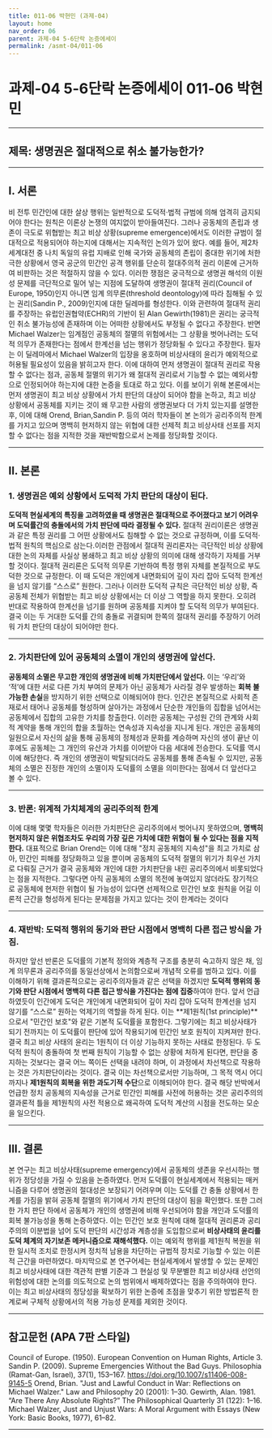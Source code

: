 ```yaml
---
title: 011-06 박현민 (과제-04)
layout: home
nav_order: 06
parent: 과제-04 5-6단락 논증에세이
permalink: /asmt-04/011-06
---
```


# 과제-04 5-6단락 논증에세이 011-06 박현민 

---

## 제목: 생명권은 절대적으로 취소 불가능한가? 

---

## I. 서론

비 전투 민간인에 대한 살상 행위는 일반적으로 도덕적·법적 규범에 의해 엄격히 금지되어야 한다는 원칙은 이론상 논쟁의 여지없이 받아들여진다. 그러나 공동체의 존립과 생존이 극도로 위협받는 최고 비상 상황(supreme emergence)에서도 이러한 규범이 절대적으로 적용되어야 하는지에 대해서는 지속적인 논의가 있어 왔다. 예를 들어, 제2차 세계대전 중 나치 독일의 유럽 지배로 인해 국가와 공동체의 존립이 중대한 위기에 처한 극한 상황에서 영국 공군의 민간인 공격 행위를 단순히 절대주의적 권리 이론에 근거하여 비판하는 것은 적절하지 않을 수 있다. 이러한 쟁점은 궁극적으로 생명권 해석의 이원성 문제를 극단적으로 밀어 넣는 지점에 도달하여 생명권이 절대적 권리(Council of Europe, 1950)인지 아니면 임계 의무론(threshold deontology)에 따라 침해될 수 있는 권리(Sandin P., 2009)인지에 대한 딜레마를 형성한다. 이와 관련하여 절대적 권리를 주장하는 유럽인권협약(ECHR)의 기반이 된 Alan Gewirth(1981)은 권리는 궁극적인 취소 불가능성에 존재하며 이는 어떠한 상황에서도 부정될 수 없다고 주장한다. 반면 Michael Walzer는 임계점인 공동체의 절멸의 위험에서는 그 상황을 벗어나려는 도덕적 의무가 존재한다는 점에서 한계선을 넘는 행위가 정당화될 수 있다고 주장한다. 필자는 이 딜레마에서 Michael Walzer의 입장을 옹호하며 비상사태의 윤리가 예외적으로 허용될 필요성이 있음을 밝히고자 한다. 이에 대하여 먼저 생명권이 절대적 권리로 작용할 수 없다는 점과, 공동체 절멸의 위기가 왜 절대적 권리로서 기능할 수 없는 예외사항으로 인정되어야 하는지에 대한 논증을 토대로 하고 있다. 이를 보이기 위해 본론에서는 먼저 생명권이 최고 비상 상황에서 가치 판단의 대상이 되어야 함을 논하고, 최고 비상 상황에서 공동체를 지키는 것이 왜 무고한 사람의 생명권보다 더 가치 있는지를 설명한 후, 이에 대해 Orend, Brian,Sandin P. 등의 여러 학자들이 본 논의가 공리주의적 한계를 가지고 있으며 명백히 현저하지 않는 위협에 대한 선제적 최고 비상사태 선포를 저지할 수 없다는 점을 지적한 것을 재반박함으로서 논제를 정당화할 것이다. 

---

## II. 본론

### 1.  생명권은 예외 상황에서 도덕적 가치 판단의 대상이 된다. 

**도덕적 현실세계의 특징을 고려하였을 때 생명권은 절대적으로 주어졌다고 보기 어려우며 도덕률간의 충돌에서의 가치 판단에 따라 결정될 수 있다.** 절대적 권리이론은 생명권과 같은 특정 권리를 그 어떤 상황에서도 침해할 수 없는 것으로 규정하며, 이를 도덕적·법적 원칙의 핵심으로 삼는다.이러한 관점에서 절대적 권리론자는 극단적인 비상 상황에 대한 논의 자체를 사실상 봉쇄하고 최고 비상 상황의 의미에 대해 생각하기 자체를 거부할 것이다. 절대적 권리론은 도덕적 의무론 기반하여 특정 행위 자체를 본질적으로 부도덕한 것으로 규정한다. 이 때 도덕은 개인에게 내면화되어 깊이 자리 잡아 도덕적 한계선을 넘지 않기를 “스스로” 원한다. 그러나 이러한 도덕적 규칙은 극단적인 비상 상황, 즉 공동체 전체가 위협받는 최고 비상 상황에서는 더 이상 그 역할을 하지 못한다. 오히려 반대로 작용하여 한계선을 넘기를 원하며 공동체를 지켜야 할 도덕적 의무가 부여된다. 결국 이는 두 거대한 도덕률 간의 충돌로 귀결되며 한쪽의 절대적 권리를 주장하기 어려워 가치 판단의 대상이 되어야만 한다. 

---

### 2. 가치판단에 있어 공동체의 소멸이 개인의 생명권에 앞선다. 

**공동체의 소멸은 무고한 개인의 생명권에 비해 가치판단에서 앞선다.** 이는 ‘우리’와 ‘적’에 대한 서로 다른 가치 부여의 문제가 아닌 공동체가 사라질 경우 발생하는 **회복 불가능한 손실**을 방지하기 위한 선택으로 이해되어야 한다. 인간은 본질적으로 사회적 존재로서 태어나 공동체를 형성하며 살아가는 과정에서 단순한 개인들의 집합을 넘어서는 공동체에서 집합의 고유한 가치를 창출한다. 이러한 공동체는 구성원 간의 관계와 사회적 계약을 통해 개인의 합을 초월하는 연속성과 지속성을 지니게 된다. 개인은 공동체의 일원으로서 자신의 삶을 통해 공동체의 정체성과 문화를 계승하며 자신의 생이 끝난 이후에도 공동체는 그 개인의 유산과 가치를 이어받아 다음 세대에 전승한다. 도덕률 역시 이에 해당한다. 즉 개인의 생명권이 박탈되더라도 공동체를 통해 존속될 수 있지만, 공동체의 소멸은 진정한 개인의 소멸이자 도덕률의 소멸을 의미한다는 점에서 더 앞선다고 볼 수 있다.

---

### 3. 반론: 위계적 가치체계의 공리주의적 한계

이에 대해 몇몇 학자들은 이러한 가치판단은 공리주의에서 벗어나지 못하였으며, **명백히 현저하지 않은 위협조차도 우리의 가장 깊은 가치에 대한 위협이 될 수 있다는 점을 지적한다.** 대표적으로 Brian Orend는 이에 대해 "정치 공동체의 지속성"을 최고 가치로 삼아, 민간인 피해를 정당화하고 있을 뿐이며 공동체의 도덕적 절멸의 위기가 최우선 가치로 다뤄질 근거가 결국 공동체와 개인에 대한 가치판단을 내린 공리주의에서 비롯되었다는 점을 지적한다. 그렇다면 아직 공동체의 소멸의 목전에 놓여있지 않더라도 장기적으로 공동체에 현저한 위협이 될 가능성이 있다면 선제적으로 민간인 보호 원칙을 어길 이론적 근간을 형성하게 된다는 문제점을 가지고 있다는 것이 한계라는 것이다

---

### 4. 재반박: 도덕적 행위의 동기와 판단 시점에서 명백히 다른 접근 방식을 가짐.

하지만 앞선 반론은 도덕률의 기본적 정의와 계층적 구조를 충분히 숙고하지 않은 채, 임계 의무론과 공리주의를 동일선상에서 논의함으로써 개념적 오류를 범하고 있다. 이를 이해하기 위해 결과론적으로는 공리주의자들과 같은 선택을 하겠지만 **도덕적 행위의 동기와 판단 시점에서 명백히 다른 접근 방식을 가진다는 점에 집중**하여야 한다. 앞서 언급하였듯이 인간에게 도덕은 개인에게 내면화되어 깊이 자리 잡아 도덕적 한계선을 넘지 않기를 “스스로” 원하는 억제기의 역할을 하게 된다. 이는 **제1원칙(1st principle)**으로서 "민간인 보호"와 같은 기본적 도덕률을 포함한다.  그렇기에는 최고 비상사태가 되기 전까지는 이 도덕률이 판단에 있어 작용되기에 민간인 보호 원칙이 지켜져만 한다. 결국 최고 비상 사태의 윤리는 1원칙이 더 이상 기능하지 못하는 사태로 한정된다. 두 도덕적 원칙이 충돌하여 첫 번째 원칙이 기능할 수 없는 상황에 처하게 된다면, 판단을 중지하는 것보다는 결국 어느 쪽이든 선택을 내려야 하며, 이 과정에서 차선책으로 작용하는 것은 가치판단이라는 것이다. 결국 이는 차선책으로서만 기능하며, 그 목적 역시 어디까지나 **제1원칙의 회복을 위한 과도기적 수단**으로 이해되어야 한다. 결국 해당 반박에서 언급한 정치 공동체의 지속성을 근거로 민간인 피해를 사전에 허용하는 것은 공리주의의 결과론적 틀을 제1원칙의 사전 적용으로 왜곡하여 도덕적 계산의 시점을 전도하는 모순을 일으킨다. 

---

## III. 결론 

본 연구는 최고 비상사태(supreme emergency)에서 공동체의 생존을 우선시하는 행위가 정당성을 가질 수 있음을 논증하였다. 먼저 도덕률이 현실세계에서 적용되는 매커니즘을 다루어 생명권의 절대성은 보장되기 어려우며 이는 도덕률 간 충돌 상황에서 한계를 가짐을 밝혀 공동체 절멸의 위기에서 가치 판단의 대상이 됨을 확인했다. 또한 그러한 가치 판단 하에서 공동체가 개인의 생명권에 비해 우선되어야 함을 개인과 도덕률의 회복 불가능성을 통해 논증하였다. 이는 민간인 보호 원칙에 대해 절대적 권리론과 공리주의의 이분법을 넘어 도덕 판단의 시간성과 계층성을 도입함으로써 **비상사태의 윤리를 도덕 체계의 자기보존 메커니즘으로 재해석했다.** 이는 예외적 행위를 제1원칙 복원을 위한 일시적 조치로 한정시켜 정치적 남용을 차단하는 규범적 장치로 기능할 수 있는 이론적 근간을 마련하였다. 
마지막으로 본 연구어세는 현실세계에서 발생할 수 있는 문제인 최고 비상사태에 대한 객관적 판별 기준과 그 현실성 및 무분별한 최고 비상사태 선언의 위험성에 대한 논의를 의도적으로 논의 범위에서 배제하였다는 점을 주의하여야 한다. 이는 최고 비상사태의 정당성을 확보하기 위한 논증에 초점을 맞추기 위한 방법론적 한계로써 구체적 상황에서의 적용 가능성 문제를 제외한 것이다.


---

## 참고문헌 (APA 7판 스타일)
Council of Europe. (1950). European Convention on Human Rights, Article 3.
Sandin P. (2009). Supreme Emergencies Without the Bad Guys. Philosophia (Ramat-Gan, Israel), 37(1), 153–167. https://doi.org/10.1007/s11406-008-9145-5
Orend, Brian. "Just and Lawful Conduct in War: Reflections on Michael Walzer." Law and Philosophy 20 (2001): 1–30.
Gewirth, Alan. 1981. “Are There Any Absolute Rights?” The Philosophical Quarterly 31 (122): 1–16.
Michael Walzer, Just and Unjust Wars: A Moral Argument with Essays (New York: Basic Books, 1977), 61–82.

---
